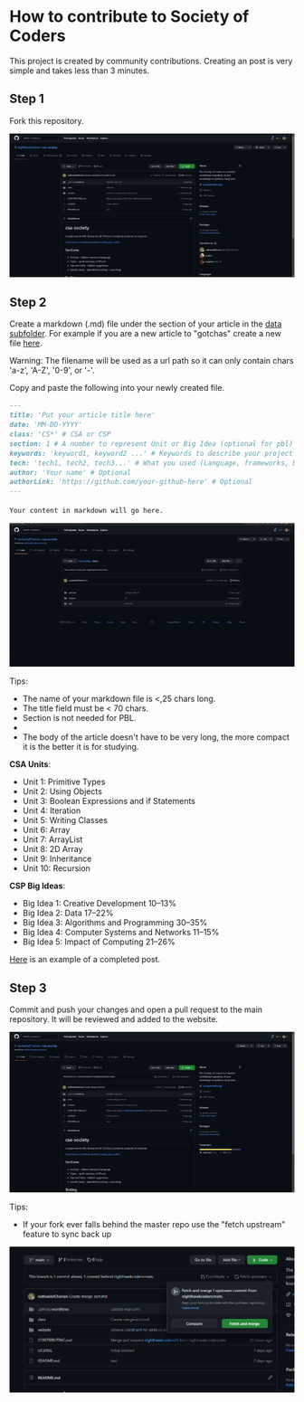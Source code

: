 # How to contribute to Society of Coders
This project is created by community contributions. Creating an post is very simple and takes less than 3 minutes.

## Step 1
Fork this repository.

<p align="center">
  <img src="/media/forking.gif" />
<p>
  
## Step 2
Create a markdown (.md) file under the section of your article in the [data subfolder](https://github.com/nighthawkcoders/society-of-coders/tree/main/data).
For example if you are a new article to "gotchas" create a new file [here](https://github.com/nighthawkcoders/society-of-coders/tree/main/data/gotchas).

Warning: The filename will be used as a url path so it can only contain chars 'a-z', 'A-Z', '0-9', or '-'.

Copy and paste the following into your newly created file.

```markdown
---
title: 'Put your article title here'
date: 'MM-DD-YYYY'
class: 'CS*' # CSA or CSP
section: 1 # A number to represent Unit or Big Idea (optional for pbl)
keywords: 'keyword1, keyword2 ...' # Keywords to describe your project seperated by commas
tech: 'tech1, tech2, tech3...' # What you used (Language, frameworks, Database) seperated by commas (only for pbl)
author: 'Your name' # Optional
authorLink: 'https://github.com/your-github-here' # Optional 
---

Your content in markdown will go here.
```
  
<p align="center">
  <img src="/media/createfile.gif" />
<p>


Tips:
- The name of your markdown file is <,25 chars long.
- The title field must be < 70 chars.
- Section is not needed for PBL.
- 
- The body of the article doesn't have to be very long, the more compact it is the better it is for studying.


**CSA Units**:
- Unit 1: Primitive Types
- Unit 2: Using Objects
- Unit 3: Boolean Expressions and if Statements
- Unit 4: Iteration
- Unit 5: Writing Classes
- Unit 6: Array
- Unit 7: ArrayList
- Unit 8: 2D Array
- Unit 9: Inheritance
- Unit 10: Recursion

**CSP Big Ideas**:
- Big Idea 1: Creative Development 10–13%
- Big Idea 2: Data 17–22%
- Big Idea 3: Algorithms and Programming 30–35%
- Big Idea 4: Computer Systems and Networks 11–15%
- Big Idea 5: Impact of Computing 21–26%

[Here](https://raw.githubusercontent.com/nighthawkcoders/society-of-coders/main/data/gotchas/arrays-hold-reference.md) is an example of a completed post.

## Step 3
Commit and push your changes and open a pull request to the main repository. It will be reviewed and added to the website.

<p align="center">
  <img src="/media/openpr.gif" />
<p>
  

Tips:
- If your fork ever falls behind the master repo use the "fetch upstream" feature to sync back up
  
<p align="center">
  <img src="/media/fetchupstream.png" />
<p>
